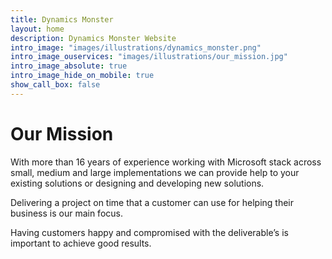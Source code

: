 ```yaml
---
title: Dynamics Monster
layout: home
description: Dynamics Monster Website
intro_image: "images/illustrations/dynamics_monster.png"
intro_image_ouservices: "images/illustrations/our_mission.jpg"
intro_image_absolute: true
intro_image_hide_on_mobile: true
show_call_box: false
---
```


# Our Mission

With more than 16 years of experience working with Microsoft stack across small, medium and large implementations we can provide help to your existing solutions or designing and developing new solutions.

Delivering a project on time that a customer can use for helping their business is our main focus.

Having customers happy and compromised with the deliverable’s is important to achieve good results.
